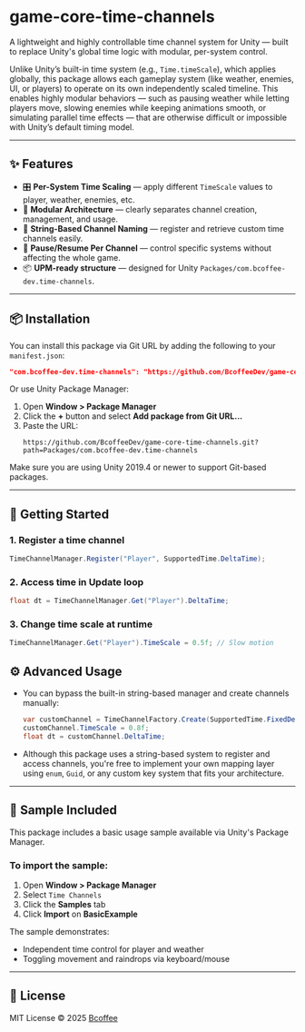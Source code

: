 # game-core-time-channels

A lightweight and highly controllable time channel system for Unity — built to replace Unity's global time logic with modular, per-system control.

Unlike Unity’s built-in time system (e.g., `Time.timeScale`), which applies globally, this package allows each gameplay system (like weather, enemies, UI, or players) to operate on its own independently scaled timeline. This enables highly modular behaviors — such as pausing weather while letting players move, slowing enemies while keeping animations smooth, or simulating parallel time effects — that are otherwise difficult or impossible with Unity’s default timing model.

---

## ✨ Features

- 🎛 **Per-System Time Scaling** — apply different `TimeScale` values to player, weather, enemies, etc.
- 🧱 **Modular Architecture** — clearly separates channel creation, management, and usage.
- 🔑 **String-Based Channel Naming** — register and retrieve custom time channels easily.
- 🔄 **Pause/Resume Per Channel** — control specific systems without affecting the whole game.
- 📦 **UPM-ready structure** — designed for Unity `Packages/com.bcoffee-dev.time-channels`.

---

## 📦 Installation

You can install this package via Git URL by adding the following to your `manifest.json`:

```json
"com.bcoffee-dev.time-channels": "https://github.com/BcoffeeDev/game-core-time-channels.git?path=Packages/com.bcoffee-dev.time-channels"
```

Or use Unity Package Manager:

1. Open **Window > Package Manager**
2. Click the **+** button and select **Add package from Git URL...**
3. Paste the URL:
   ```
   https://github.com/BcoffeeDev/game-core-time-channels.git?path=Packages/com.bcoffee-dev.time-channels
   ```

Make sure you are using Unity 2019.4 or newer to support Git-based packages.

---

## 🚀 Getting Started

### 1. Register a time channel

```csharp
TimeChannelManager.Register("Player", SupportedTime.DeltaTime);
```

### 2. Access time in Update loop

```csharp
float dt = TimeChannelManager.Get("Player").DeltaTime;
```

### 3. Change time scale at runtime

```csharp
TimeChannelManager.Get("Player").TimeScale = 0.5f; // Slow motion
```

## ⚙️ Advanced Usage

- You can bypass the built-in string-based manager and create channels manually:
  
  ```csharp
  var customChannel = TimeChannelFactory.Create(SupportedTime.FixedDeltaTime);
  customChannel.TimeScale = 0.8f;
  float dt = customChannel.DeltaTime;
  ```

- Although this package uses a string-based system to register and access channels, you're free to implement your own mapping layer using `enum`, `Guid`, or any custom key system that fits your architecture.

---

## 🧪 Sample Included

This package includes a basic usage sample available via Unity's Package Manager.

### To import the sample:

1. Open **Window > Package Manager**
2. Select `Time Channels`
3. Click the **Samples** tab
4. Click **Import** on **BasicExample**

The sample demonstrates:
- Independent time control for player and weather
- Toggling movement and raindrops via keyboard/mouse

---

## 📄 License

MIT License © 2025 [Bcoffee](https://github.com/bcoffee0630)